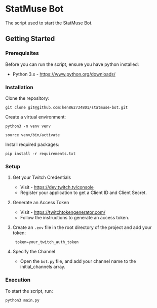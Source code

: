 # StatMuse Bot

The script used to start the StatMuse Bot. 

## Getting Started

### Prerequisites

Before you can run the script, ensure you have python installed:

-  Python 3.x - https://www.python.org/downloads/

### Installation

Clone the repository:

    git clone git@github.com:ken862734801/statmuse-bot.git

Create a virtual environment:

    python3 -m venv venv

    source venv/bin/activate

Install required packages:

    pip install -r requirements.txt

### Setup

1. Get your Twitch Credentials
    - Visit - https://dev.twitch.tv/console
    - Register your application to get a Client ID and Client Secret.
2. Generate an Access Token
    - Visit - https://twitchtokengenerator.com/
    - Follow the instructions to generate an access token.
3. Create an `.env` file in the root directory of the project and add your token:

        token=your_twitch_auth_token
4. Specify the Channel
    - Open the `bot.py` file, and add your channel name to the initial_channels array.

### Execution

To start the script, run:

    python3 main.py
